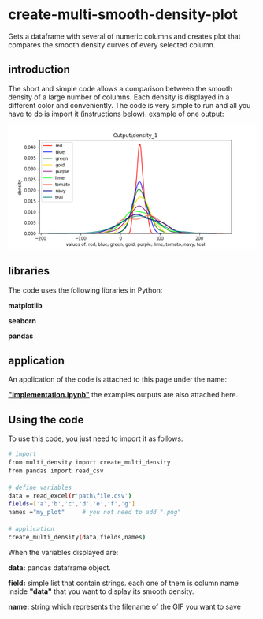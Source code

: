 # create-multi-smooth-density-plot
Gets a  dataframe with several of numeric columns and creates plot that compares the smooth density curves of every selected column.

## introduction
The short and simple code allows a comparison between the smooth density of a large number of columns. Each density is displayed in a different color and conveniently. The code is very simple to run and all you have to do is import it (instructions below). example of one output:

![example](https://github.com/EtzionData/create-multi-smooth-density-plot/blob/master/Output/density_1.png)

## libraries
The code uses the following libraries in Python:

**matplotlib**

**seaborn**

**pandas**

## application
An application of the code is attached to this page under the name: 

[**"implementation.ipynb"**](https://github.com/EtzionData/create-multi-smooth-density-plot/blob/master/implementation.ipynb)
the examples outputs are also attached here.

## Using the code
To use this code, you just need to import it as follows:
``` sh
# import
from multi_density import create_multi_density
from pandas import read_csv

# define variables
data = read_excel(r'path\file.csv')
fields=['a','b','c','d','e','f','g']
names ="my_plot"     # you not need to add ".png"

# application
create_multi_density(data,fields,names)

```

When the variables displayed are:

**data:** pandas dataframe object.

**field:** simple list that contain strings. each one of them is column name inside **"data"** that you want to display its smooth density.

**name:** string which represents the filename of the GIF you want to save


